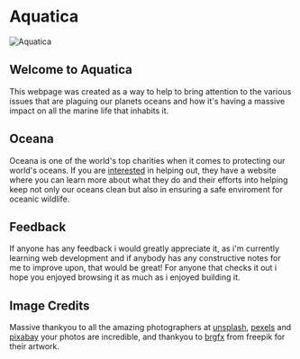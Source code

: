 # Aquatica

![Aquatica](https://github.com/user-attachments/assets/b8e30793-65f6-421a-abb9-d2d363b5aeee)

## Welcome to Aquatica

This webpage was created as a way to help to bring attention to the various issues that are plaguing our planets oceans and how it's having a massive impact on all the marine life that inhabits it.

## Oceana

Oceana is one of the world's top charities when it comes to protecting our world's oceans. If you are [interested](https://oceana.org/) in helping out, they have a website where you can learn more about what they do and their efforts into helping keep not only our oceans clean but also in ensuring a safe enviroment for oceanic wildlife.

## Feedback

If anyone has any feedback i would greatly appreciate it, as i'm currently learning web development and if anybody has any constructive notes for me to improve upon, that would be great! For anyone that checks it out i hope you enjoyed browsing it as much as i enjoyed building it.

## Image Credits

Massive thankyou to all the amazing photographers at [unsplash](https://unsplash.com/), [pexels](https://www.pexels.com/) and [pixabay](https://pixabay.com/) your photos are incredible, and thankyou to [brgfx](https://www.freepik.com/author/brgfx) from freepik for their artwork.
